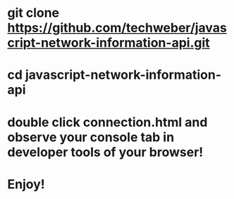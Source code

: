 # git clone https://github.com/techweber/javascript-network-information-api.git
#
# cd javascript-network-information-api
#
# double click connection.html and observe your console tab in developer tools of your browser!
#
# Enjoy!

